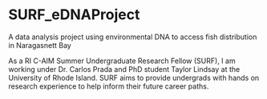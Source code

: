 # SURF_eDNAProject
A data analysis project using environmental DNA to access fish distribution in Naragasnett Bay

As a RI C-AIM Summer Undergraduate Research Fellow (SURF), I am working under Dr. Carlos Prada and PhD student Taylor Lindsay at the University of Rhode Island. SURF aims to provide undergrads with hands on research experience to help inform their future career paths.
